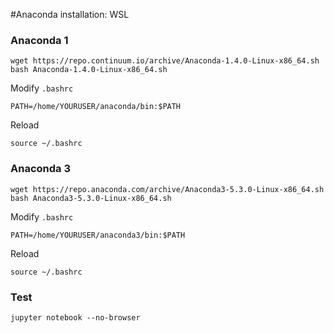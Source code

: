 #Anaconda installation: WSL

### Anaconda 1

```
wget https://repo.continuum.io/archive/Anaconda-1.4.0-Linux-x86_64.sh
bash Anaconda-1.4.0-Linux-x86_64.sh
```
Modify `.bashrc`

```
PATH=/home/YOURUSER/anaconda/bin:$PATH
```

Reload

```
source ~/.bashrc
```

### Anaconda 3

```
wget https://repo.anaconda.com/archive/Anaconda3-5.3.0-Linux-x86_64.sh
bash Anaconda3-5.3.0-Linux-x86_64.sh
```

Modify `.bashrc`

```
PATH=/home/YOURUSER/anaconda3/bin:$PATH
```

Reload

```
source ~/.bashrc
```

### Test

```
jupyter notebook --no-browser
```
